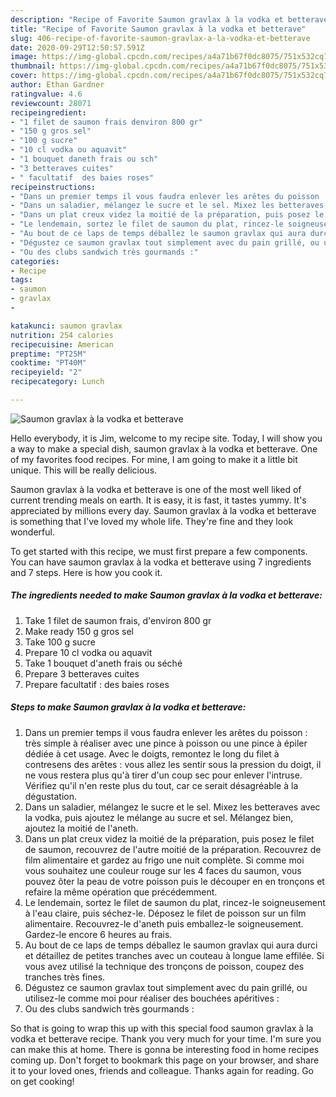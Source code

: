 ```yaml
---
description: "Recipe of Favorite Saumon gravlax à la vodka et betterave"
title: "Recipe of Favorite Saumon gravlax à la vodka et betterave"
slug: 406-recipe-of-favorite-saumon-gravlax-a-la-vodka-et-betterave
date: 2020-09-29T12:50:57.591Z
image: https://img-global.cpcdn.com/recipes/a4a71b67f0dc8075/751x532cq70/saumon-gravlax-a-la-vodka-et-betterave-photo-principale-de-la-recette.jpg
thumbnail: https://img-global.cpcdn.com/recipes/a4a71b67f0dc8075/751x532cq70/saumon-gravlax-a-la-vodka-et-betterave-photo-principale-de-la-recette.jpg
cover: https://img-global.cpcdn.com/recipes/a4a71b67f0dc8075/751x532cq70/saumon-gravlax-a-la-vodka-et-betterave-photo-principale-de-la-recette.jpg
author: Ethan Gardner
ratingvalue: 4.6
reviewcount: 28071
recipeingredient:
- "1 filet de saumon frais denviron 800 gr"
- "150 g gros sel"
- "100 g sucre"
- "10 cl vodka ou aquavit"
- "1 bouquet daneth frais ou sch"
- "3 betteraves cuites"
- " facultatif  des baies roses"
recipeinstructions:
- "Dans un premier temps il vous faudra enlever les arêtes du poisson : très simple à réaliser avec une pince à poisson ou une pince à épiler dédiée à cet usage. Avec le doigts, remontez le long du filet à contresens des arêtes : vous allez les sentir sous la pression du doigt, il ne vous restera plus qu&#39;à tirer d&#39;un coup sec pour enlever l&#39;intruse. Vérifiez qu&#39;il n&#39;en reste plus du tout, car ce serait désagréable à la dégustation."
- "Dans un saladier, mélangez le sucre et le sel. Mixez les betteraves avec la vodka, puis ajoutez le mélange au sucre et sel. Mélangez bien, ajoutez la moitié de l&#39;aneth."
- "Dans un plat creux videz la moitié de la préparation, puis posez le filet de saumon, recouvrez de l&#39;autre moitié de la préparation. Recouvrez de film alimentaire et gardez au frigo une nuit complète. Si comme moi vous souhaitez une couleur rouge sur les 4 faces du saumon, vous pouvez ôter la peau de votre poisson puis le découper en en tronçons et refaire la même opération que précédemment."
- "Le lendemain, sortez le filet de saumon du plat, rincez-le soigneusement à l&#39;eau claire, puis séchez-le. Déposez le filet de poisson sur un film alimentaire. Recouvrez-le d&#39;aneth puis emballez-le soigneusement. Gardez-le encore 6 heures au frais."
- "Au bout de ce laps de temps déballez le saumon gravlax qui aura durci et détaillez de petites tranches avec un couteau à longue lame effilée. Si vous avez utilisé la technique des tronçons de poisson, coupez des tranches très fines."
- "Dégustez ce saumon gravlax tout simplement avec du pain grillé, ou utilisez-le comme moi pour réaliser des bouchées apéritives :"
- "Ou des clubs sandwich très gourmands :"
categories:
- Recipe
tags:
- saumon
- gravlax
- 

katakunci: saumon gravlax  
nutrition: 254 calories
recipecuisine: American
preptime: "PT25M"
cooktime: "PT40M"
recipeyield: "2"
recipecategory: Lunch

---
```



![Saumon gravlax à la vodka et betterave](https://img-global.cpcdn.com/recipes/a4a71b67f0dc8075/751x532cq70/saumon-gravlax-a-la-vodka-et-betterave-photo-principale-de-la-recette.jpg)

Hello everybody, it is Jim, welcome to my recipe site. Today, I will show you a way to make a special dish, saumon gravlax à la vodka et betterave. One of my favorites food recipes. For mine, I am going to make it a little bit unique. This will be really delicious.

Saumon gravlax à la vodka et betterave is one of the most well liked of current trending meals on earth. It is easy, it is fast, it tastes yummy. It's appreciated by millions every day. Saumon gravlax à la vodka et betterave is something that I've loved my whole life. They're fine and they look wonderful.




To get started with this recipe, we must first prepare a few components. You can have saumon gravlax à la vodka et betterave using 7 ingredients and 7 steps. Here is how you cook it.

<!--inarticleads1-->

##### The ingredients needed to make Saumon gravlax à la vodka et betterave:

1. Take 1 filet de saumon frais, d&#39;environ 800 gr
1. Make ready 150 g gros sel
1. Take 100 g sucre
1. Prepare 10 cl vodka ou aquavit
1. Take 1 bouquet d&#39;aneth frais ou séché
1. Prepare 3 betteraves cuites
1. Prepare  facultatif : des baies roses




<!--inarticleads2-->

##### Steps to make Saumon gravlax à la vodka et betterave:

1. Dans un premier temps il vous faudra enlever les arêtes du poisson : très simple à réaliser avec une pince à poisson ou une pince à épiler dédiée à cet usage. Avec le doigts, remontez le long du filet à contresens des arêtes : vous allez les sentir sous la pression du doigt, il ne vous restera plus qu&#39;à tirer d&#39;un coup sec pour enlever l&#39;intruse. Vérifiez qu&#39;il n&#39;en reste plus du tout, car ce serait désagréable à la dégustation.
1. Dans un saladier, mélangez le sucre et le sel. Mixez les betteraves avec la vodka, puis ajoutez le mélange au sucre et sel. Mélangez bien, ajoutez la moitié de l&#39;aneth.
1. Dans un plat creux videz la moitié de la préparation, puis posez le filet de saumon, recouvrez de l&#39;autre moitié de la préparation. Recouvrez de film alimentaire et gardez au frigo une nuit complète. Si comme moi vous souhaitez une couleur rouge sur les 4 faces du saumon, vous pouvez ôter la peau de votre poisson puis le découper en en tronçons et refaire la même opération que précédemment.
1. Le lendemain, sortez le filet de saumon du plat, rincez-le soigneusement à l&#39;eau claire, puis séchez-le. Déposez le filet de poisson sur un film alimentaire. Recouvrez-le d&#39;aneth puis emballez-le soigneusement. Gardez-le encore 6 heures au frais.
1. Au bout de ce laps de temps déballez le saumon gravlax qui aura durci et détaillez de petites tranches avec un couteau à longue lame effilée. Si vous avez utilisé la technique des tronçons de poisson, coupez des tranches très fines.
1. Dégustez ce saumon gravlax tout simplement avec du pain grillé, ou utilisez-le comme moi pour réaliser des bouchées apéritives :
1. Ou des clubs sandwich très gourmands :




So that is going to wrap this up with this special food saumon gravlax à la vodka et betterave recipe. Thank you very much for your time. I'm sure you can make this at home. There is gonna be interesting food in home recipes coming up. Don't forget to bookmark this page on your browser, and share it to your loved ones, friends and colleague. Thanks again for reading. Go on get cooking!
